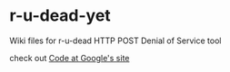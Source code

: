 # r-u-dead-yet
Wiki files for r-u-dead HTTP POST Denial of Service tool

check out [Code at Google's site](https://code.google.com/p/r-u-dead-yet/)
